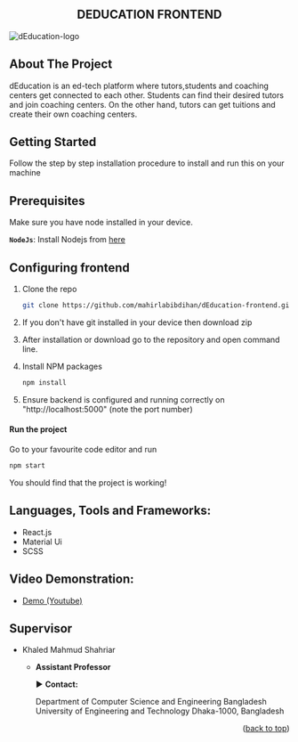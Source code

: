 <h2 align="center">DEDUCATION FRONTEND</h3>

![dEducation-logo](https://user-images.githubusercontent.com/62663759/187912013-d1653a15-833a-4102-9091-0c9aa96b8505.png)

## About The Project

dEducation is an ed-tech platform where tutors,students and coaching centers get connected to each other. Students can find their desired tutors and join coaching centers. On the other hand, tutors can get tuitions and create their own coaching centers.

## Getting Started

Follow the step by step installation procedure to install and run this on your machine

## Prerequisites

Make sure you have node installed in your device.

**`NodeJs`**: Install Nodejs from [here](https://nodejs.org/en/download/)

## Configuring frontend<a name="configuring-frontend"></a>

1.  Clone the repo

    ```sh
    git clone https://github.com/mahirlabibdihan/dEducation-frontend.git
    ```

2.  If you don't have git installed in your device then download zip

3.  After installation or download go to the repository and open command line.

4.  Install NPM packages

    ```sh
    npm install
    ```

5.  Ensure backend is configured and running correctly on "http://localhost:5000" (note the port number)

#### Run the project

Go to your favourite code editor and run

```sh
npm start
```

You should find that the project is working!

## Languages, Tools and Frameworks:<a name="tools"></a>

- React.js
- Material Ui
- SCSS

## Video Demonstration:<a name="video-demonstration"></a>

- [Demo (Youtube)](https://www.youtube.com/watch?v=zL0V96N6PM8)

## Supervisor

- Khaled Mahmud Shahriar

  - **Assistant Professor**

    :arrow_forward: **Contact:**

    Department of Computer Science and Engineering
    Bangladesh University of Engineering and Technology
    Dhaka-1000, Bangladesh

<p align="right">(<a href="#top">back to top</a>)</p>
